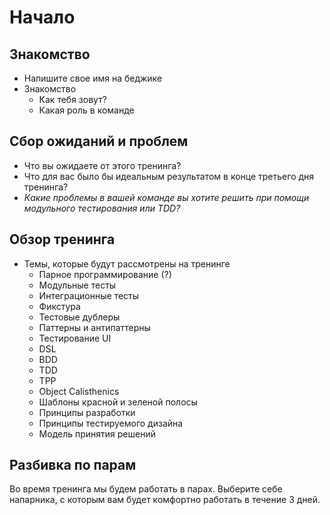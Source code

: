 # Начало

## Знакомство
* Напишите свое имя на беджике
* Знакомство
  * Как тебя зовут?
  * Какая роль в команде

## Сбор ожиданий и проблем
* Что вы ожидаете от этого тренинга?
* Что для вас было бы идеальным результатом в конце третьего дня тренинга?
* *Какие проблемы в вашей команде вы хотите решить при помощи модульного тестирования или TDD?*

## Обзор тренинга
* Темы, которые будут рассмотрены на тренинге
  * Парное программирование (?)
  * Модульные тесты
  * Интеграционные тесты
  * Фикстура
  * Тестовые дублеры
  * Паттерны и антипаттерны
  * Тестирование UI
  * DSL
  * BDD
  * TDD
  * TPP
  * Object Calisthenics
  * Шаблоны красной и зеленой полосы
  * Принципы разработки
  * Принципы тестируемого дизайна
  * Модель принятия решений

## Разбивка по парам
Во время тренинга мы будем работать в парах. Выберите себе напарника, с которым вам будет комфортно работать в течение 3 дней.
